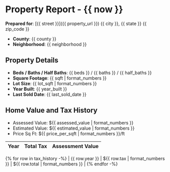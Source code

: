 # Property Report - {{ now }}

**Prepared for**: 
[{{ street }}]({{ property_url }})
{{ city }}, {{ state }} {{ zip_code }}
- **County**: {{ county }}
- **Neighborhood**: {{ neighborhood }}

## Property Details
- **Beds / Baths / Half Baths**: {{ beds }} / {{ baths }} / {{ half_baths }}
- **Square Footage**: {{ sqft | format_numbers }}
- **Lot Size**: {{ lot_sqft | format_numbers }}
- **Year Built**: {{ year_built }}
- **Last Sold Date**: {{ last_sold_date }}

## Home Value and Tax History
- Assessed Value: ${{ assessed_value | format_numbers }}
- Estimated Value: ${{ estimated_value | format_numbers }}
- Price Sq Ft: ${{ price_per_sqft | format_numbers }}/ft

| Year | Total Tax | Assessment Value |
|------|-----------|------------------|
{% for row in tax_history -%}
| {{ row.year }} | ${{ row.tax | format_numbers }} | ${{ row.total | format_numbers }} |
{% endfor -%}
